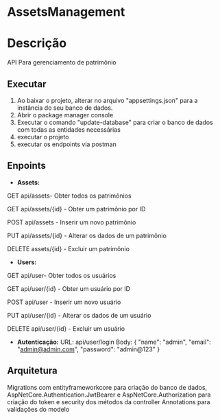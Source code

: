 # AssetsManagement

# Descrição
API Para gerenciamento de patrimônio

## Executar
1. Ao baixar o projeto, alterar no arquivo "appsettings.json" para a instância do seu banco de dados.
2. Abrir o package manager console
3. Executar o comando "update-database" para criar o banco de dados com todas as entidades necessárias
4. executar o projeto
5. executar os endpoints via postman

## Enpoints
-   **Assets:**

GET api/assets- Obter todos os patrimônios

GET api/assets/{id} - Obter um patrimônio por ID

POST api/assets - Inserir um novo patrimônio

PUT api/assets/{id} - Alterar os dados de um patrimônio

DELETE assets/{id} - Excluir um patrimônio
-	**Users:**

GET api/user- Obter todos os usuários

GET api/user/{id} - Obter um usuário por ID

POST api/user - Inserir um novo usuário

PUT api/user/{id} - Alterar os dados de um usuário

DELETE api/user/{id} - Excluir um usuário
-	**Autenticação:**
URL: api/user/login
Body:
{
  "name": "admin",
 "email": "admin@admin.com",
 "password": "admin@123"
}

## Arquitetura
Migrations com entityframeworkcore para criação do banco de dados,
AspNetCore.Authentication.JwtBearer e AspNetCore.Authorization para criação do token e security dos métodos da controller
Annotations para validações do modelo

